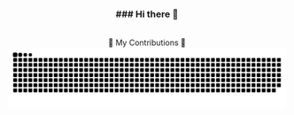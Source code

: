 <div align="center">
<h3> ### Hi there 👋</h3>
</div>
<br/>
<div align="center">
 🐍 My Contributions 🐍
  <img alt="snake eating my contributions" src="https://github.com/nnnggghhhiiiaaa123/salesp07/blob/output/github-contribution-grid-snake.svg" />
  </div>
<!--
**nnnggghhhiiiaaa123/nnnggghhhiiiaaa123** is a ✨ _special_ ✨ repository because its `README.md` (this file) appears on your GitHub profile.

Here are some ideas to get you started:

- 🔭 I’m currently working on ...
- 🌱 I’m currently learning ...
- 👯 I’m looking to collaborate on ...
- 🤔 I’m looking for help with ...
- 💬 Ask me about ...
- 📫 How to reach me: ...
- 😄 Pronouns: ...
- ⚡ Fun fact: ...
-->
